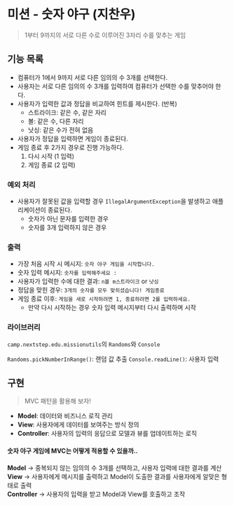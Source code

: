 # 미션 - 숫자 야구 (지찬우)

> 1부터 9까지의 서로 다른 수로 이루어진 3자리 수를 맞추는 게임

## 기능 목록

- 컴퓨터가 1에서 9까지 서로 다른 임의의 수 3개를 선택한다.
- 사용자는 서로 다른 임의의 수 3개를 입력하여 컴퓨터가 선택한 수를 맞추어야 한다.
- 사용자가 입력한 값과 정답을 비교하여 힌트를 제시한다. (반복)
    - 스트라이크: 같은 수, 같은 자리
    - 볼: 같은 수, 다른 자리
    - 낫싱: 같은 수가 전혀 없음
- 사용자가 정답을 입력하면 게임이 종료된다.
- 게임 종료 후 2가지 경우로 진행 가능하다.
    1. 다시 시작 (1 입력)
    2. 게임 종료 (2 입력)

### 예외 처리

- 사용자가 잘못된 값을 입력할 경우 `IllegalArgumentException`을 발생하고 애플리케이션이 종료된다.
    - 숫자가 아닌 문자를 입력한 경우
    - 숫자를 3개 입력하지 않은 경우

### 출력

- 가장 처음 시작 시 메시지: `숫자 야구 게임을 시작합니다.`
- 숫자 입력 메시지: `숫자를 입력해주세요 : `
- 사용자가 입력한 수에 대한 결과: `n볼 m스트라이크` or `낫싱`
- 정답을 맞힌 경우: `3개의 숫자를 모두 맞히셨습니다! 게임종료`
- 게임 종료 이후: `게임을 새로 시작하려면 1, 종료하려면 2를 입력하세요.`
    - 만약 다시 시작하는 경우 숫자 입력 메시지부터 다시 출력하며 시작

### 라이브러리

`camp.nextstep.edu.missionutils`의 `Randoms`와 `Console`

`Randoms.pickNumberInRange()`: 랜덤 값 추출
`Console.readLine()`: 사용자 입력

## 구현

> MVC 패턴을 활용해 보자!

- **Model**: 데이터와 비즈니스 로직 관리
- **View**: 사용자에게 데이터를 보여주는 방식 정의
- **Controller**: 사용자의 입력의 응답으로 모델과 뷰를 업데이트하는 로직

#### 숫자 야구 게임에 MVC는 어떻게 적용할 수 있을까..

**Model** → 중복되지 않는 임의의 수 3개를 선택하고, 사용자 입력에 대한 결과를 계산  
**View** → 사용자에게 메시지를 출력하고 Model이 도출한 결과를 사용자에게 알맞은 형태로 출력  
**Controller** → 사용자의 입력을 받고 Model과 View를 호출하고 조작
